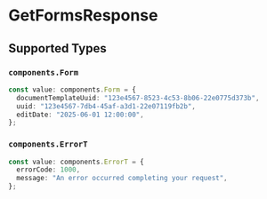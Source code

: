 # GetFormsResponse


## Supported Types

### `components.Form`

```typescript
const value: components.Form = {
  documentTemplateUuid: "123e4567-8523-4c53-8b06-22e0775d373b",
  uuid: "123e4567-7db4-45af-a3d1-22e07119fb2b",
  editDate: "2025-06-01 12:00:00",
};
```

### `components.ErrorT`

```typescript
const value: components.ErrorT = {
  errorCode: 1000,
  message: "An error occurred completing your request",
};
```

